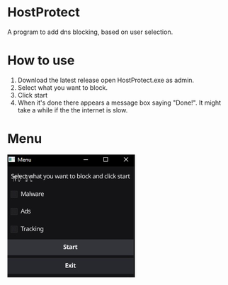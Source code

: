 # HostProtect
A program to add dns blocking, based on user selection.

# How to use
1. Download the latest release open HostProtect.exe as admin.
2. Select what you want to block.
3. Click start
4. When it's done there appears a message box saying "Done!". It might take a while if the the internet is slow.

# Menu
<img src="https://github.com/Jasper1467/HostProtect/blob/master/img/menu.jpg" alt="menu screenshot" />
